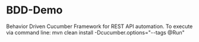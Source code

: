 # BDD-Demo
Behavior Driven Cucumber Framework for REST API automation.
To execute via command line:
mvn clean install -Dcucumber.options="--tags @Run"
